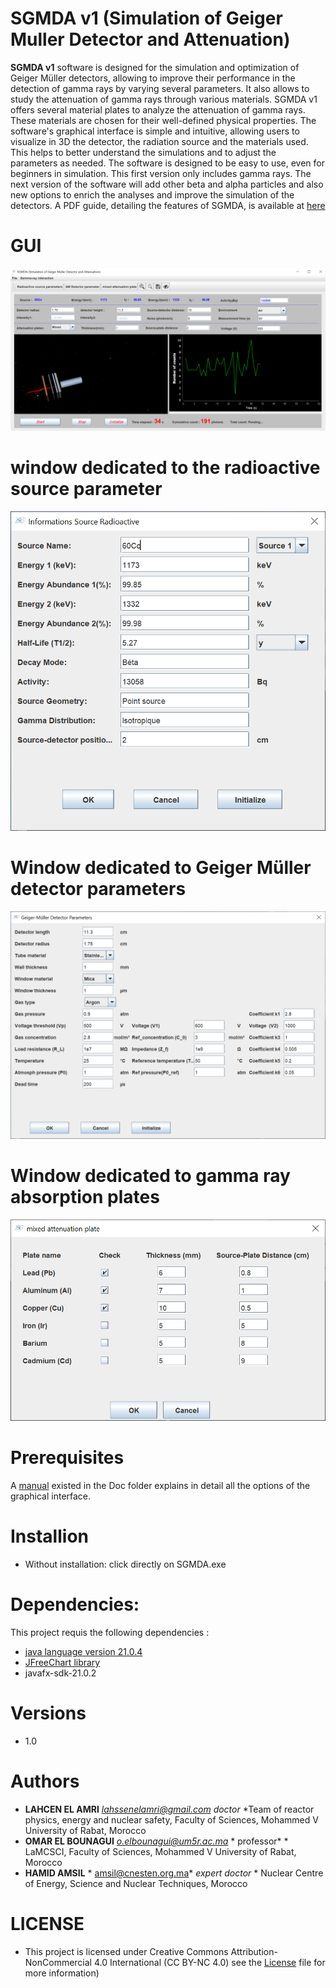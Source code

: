 # SGMDA v1 (Simulation of Geiger Muller Detector and Attenuation)

**SGMDA v1** software is designed for the simulation and optimization of Geiger Müller detectors, allowing to improve their performance in the detection of gamma rays by varying several parameters. It also allows to study the attenuation of gamma rays through various materials.
SGMDA v1 offers several material plates to analyze the attenuation of gamma rays. These materials are chosen for their well-defined physical properties.
The software's graphical interface is simple and intuitive, allowing users to visualize in 3D the detector, the radiation source and the materials used.
This helps to better understand the simulations and to adjust the parameters as needed. The software is designed to be easy to use, even for beginners in simulation. This first version only includes gamma rays. The next version of the software will add other beta and alpha particles and also new options to enrich the analyses and improve the simulation of the detectors. A PDF guide, detailing the features of SGMDA, is available at [here](https://github.com/LAHCEN-EL-AMRI/SGMDA_v1/blob/main/doc/SGMDA%20Software%20Guide.pdf)


# GUI
![GitHub2](icons/GitHub2.png)


#  window dedicated to the radioactive source parameter

![Source](icons/Source.png)

#  Window dedicated to Geiger Müller detector parameters

![Detector](icons/Detector.png)

#  Window dedicated to gamma ray absorption plates

![Plates](icons/Plates.png)


# Prerequisites
A [manual](https://github.com/LAHCEN-EL-AMRI/SGMDA_v1/blob/main/doc/SGMDA%20Software%20Guide.pdf) existed in the Doc folder explains in detail all the options of the graphical interface.


# Installion


- Without installation: click directly on SGMDA.exe


# Dependencies:

This project requis the following dependencies :

- [java language version 21.0.4](https://www.oracle.com/java/technologies/javase/jdk21-archive-downloads.html)
- [JFreeChart library](https://www.jfree.org/jfreechart/)
- javafx-sdk-21.0.2


# Versions
- 1.0

# Authors
* **LAHCEN EL AMRI** *lahssenelamri@gmail.com*  *doctor* *Team of reactor physics, energy and nuclear safety, Faculty of Sciences, Mohammed V University of Rabat, Morocco
* **OMAR EL BOUNAGUI** *o.elbounagui@um5r.ac.ma* * professor* * LaMCSCI, Faculty of Sciences, Mohammed V University of Rabat, Morocco
* **HAMID AMSIL** *  amsil@cnesten.org.ma*  *expert doctor* * Nuclear Centre of Energy, Science and Nuclear Techniques, Morocco

# LICENSE
- This project is licensed under Creative Commons Attribution-NonCommercial 4.0 International (CC BY-NC 4.0) see the [License](https://github.com/LAHCEN-EL-AMRI/SGMDA_v1/blob/main/LICENSE)   file for more information)
